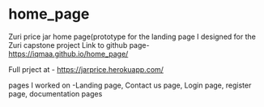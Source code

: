 # home_page
Zuri price jar home page(prototype for the landing page I designed for the Zuri capstone project
Link to github page- https://iqmaa.github.io/home_page/

Full prject at - https://jarprice.herokuapp.com/

pages I worked on -Landing page, Contact us page, Login page, register page, documentation pages
